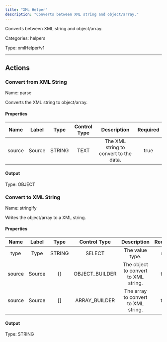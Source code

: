 ```yaml
---
title: "XML Helper"
description: "Converts between XML string and object/array."
---
```


Converts between XML string and object/array.


Categories: helpers


Type: xmlHelper/v1

<hr />




## Actions


### Convert from XML String
Name: parse

Converts the XML string to object/array.

#### Properties

|      Name       |      Label     |     Type     |     Control Type     |     Description     |     Required        |
|:--------------:|:--------------:|:------------:|:--------------------:|:-------------------:|:-------------------:|
| source | Source | STRING | TEXT  |  The XML string to convert to the data.  |  true  |


#### Output



Type: OBJECT







### Convert to XML String
Name: stringify

Writes the object/array to a XML string.

#### Properties

|      Name       |      Label     |     Type     |     Control Type     |     Description     |     Required        |
|:--------------:|:--------------:|:------------:|:--------------------:|:-------------------:|:-------------------:|
| type | Type | STRING | SELECT  |  The value type.  |  null  |
| source | Source | {} | OBJECT_BUILDER  |  The object to convert to XML string.  |  true  |
| source | Source | [] | ARRAY_BUILDER  |  The array to convert to XML string.  |  true  |


#### Output



Type: STRING









